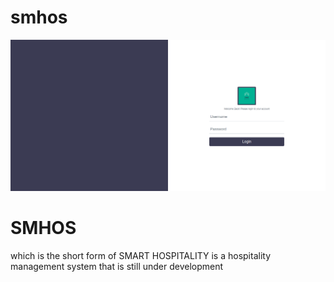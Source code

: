 # smhos
![alt text](assets/smhos.png)

# SMHOS  
which is the short form of SMART HOSPITALITY is a hospitality
management system that is still under development
